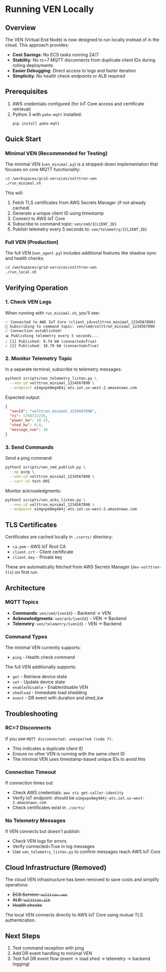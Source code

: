 # Running VEN Locally

## Overview

The VEN (Virtual End Node) is now designed to run locally instead of in the cloud. This approach provides:

- **Cost Savings**: No ECS tasks running 24/7
- **Stability**: No rc=7 MQTT disconnects from duplicate client IDs during rolling deployments
- **Easier Debugging**: Direct access to logs and faster iteration
- **Simplicity**: No health check endpoints or ALB required

## Prerequisites

1. AWS credentials configured (for IoT Core access and certificate retrieval)
2. Python 3 with `paho-mqtt` installed:
   ```bash
   pip install paho-mqtt
   ```

## Quick Start

### Minimal VEN (Recommended for Testing)

The minimal VEN (`ven_minimal.py`) is a stripped-down implementation that focuses on core MQTT functionality:

```bash
cd /workspaces/grid-services/volttron-ven
./run_minimal.sh
```

This will:
1. Fetch TLS certificates from AWS Secrets Manager (if not already cached)
2. Generate a unique client ID using timestamp
3. Connect to AWS IoT Core
4. Subscribe to command topic: `ven/cmd/{CLIENT_ID}`
5. Publish telemetry every 5 seconds to: `ven/telemetry/{CLIENT_ID}`

### Full VEN (Production)

The full VEN (`ven_agent.py`) includes additional features like shadow sync and health checks:

```bash
cd /workspaces/grid-services/volttron-ven
./run_local.sh
```

## Verifying Operation

### 1. Check VEN Logs

When running with `run_minimal.sh`, you'll see:
```
✅ Connected to AWS IoT Core (client_id=volttron_minimal_1234567890)
📡 Subscribing to command topic: ven/cmd/volttron_minimal_1234567890
✅ Connection established!
📊 Publishing telemetry every 5 seconds...
✓ [1] Published: 9.74 kW (connected=True)
✓ [2] Published: 10.79 kW (connected=True)
```

### 2. Monitor Telemetry Topic

In a separate terminal, subscribe to telemetry messages:

```bash
python3 scripts/ven_telemetry_listen.py \
  --ven-id volttron_minimal_1234567890 \
  --endpoint a1mgxpe8mg484j-ats.iot.us-west-2.amazonaws.com
```

Expected output:
```json
{
  "venId": "volttron_minimal_1234567890",
  "ts": 1760722235,
  "power_kw": 10.25,
  "shed_kw": 0.0,
  "message_num": 18
}
```

### 3. Send Commands

Send a ping command:
```bash
python3 scripts/ven_cmd_publish.py \
  --op ping \
  --ven-id volttron_minimal_1234567890 \
  --corr-id test-001
```

Monitor acknowledgments:
```bash
python3 scripts/ven_acks_listen.py \
  --ven-id volttron_minimal_1234567890 \
  --endpoint a1mgxpe8mg484j-ats.iot.us-west-2.amazonaws.com
```

## TLS Certificates

Certificates are cached locally in `./certs/` directory:
- `ca.pem` - AWS IoT Root CA
- `client.crt` - Client certificate
- `client.key` - Private key

These are automatically fetched from AWS Secrets Manager (`dev-volttron-tls`) on first run.

## Architecture

### MQTT Topics

- **Commands**: `ven/cmd/{venId}` - Backend → VEN
- **Acknowledgments**: `ven/ack/{venId}` - VEN → Backend
- **Telemetry**: `ven/telemetry/{venId}` - VEN → Backend

### Command Types

The minimal VEN currently supports:
- `ping` - Health check command

The full VEN additionally supports:
- `get` - Retrieve device state
- `set` - Update device state
- `enable`/`disable` - Enable/disable VEN
- `shedload` - Immediate load shedding
- `event` - DR event with duration and shed_kw

## Troubleshooting

### RC=7 Disconnects

If you see `MQTT disconnected: unexpected (code 7)`:
- This indicates a duplicate client ID
- Ensure no other VEN is running with the same client ID
- The minimal VEN uses timestamp-based unique IDs to avoid this

### Connection Timeout

If connection times out:
- Check AWS credentials: `aws sts get-caller-identity`
- Verify IoT endpoint: should be `a1mgxpe8mg484j-ats.iot.us-west-2.amazonaws.com`
- Check certificates exist in `./certs/`

### No Telemetry Messages

If VEN connects but doesn't publish:
- Check VEN logs for errors
- Verify connected=True in log messages
- Use `ven_telemetry_listen.py` to confirm messages reach AWS IoT Core

## Cloud Infrastructure (Removed)

The cloud VEN infrastructure has been removed to save costs and simplify operations:
- ~~ECS Service: `volttron-ven`~~
- ~~ALB: `volttron-alb`~~
- ~~Health checks~~

The local VEN connects directly to AWS IoT Core using mutual TLS authentication.

## Next Steps

1. Test command reception with ping
2. Add DR event handling to minimal VEN
3. Test full DR event flow (event → load shed → telemetry → backend logging)
